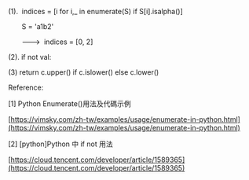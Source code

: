 
(1).  indices = [i for i,_ in enumerate(S) if S[i].isalpha()]

       S = 'a1b2'

       --->  indices = [0, 2]

(2). if not val:

(3) return c.upper() if c.islower() else c.lower()

Reference:

[1] Python Enumerate()用法及代碼示例

[https://vimsky.com/zh-tw/examples/usage/enumerate-in-python.html](https://vimsky.com/zh-tw/examples/usage/enumerate-in-python.html)

[2] [python]Python 中 if not 用法

[https://cloud.tencent.com/developer/article/1589365](https://cloud.tencent.com/developer/article/1589365)